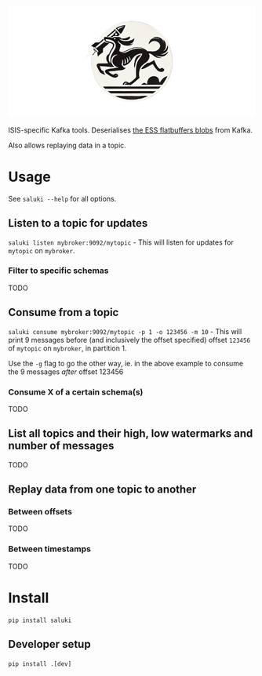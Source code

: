 ![](https://github.com/ISISComputingGroup/saluki/blob/main/resources/logo.png)

ISIS-specific Kafka tools.
Deserialises [the ESS flatbuffers blobs](https://github.com/ess-dmsc/python-streaming-data-types) from Kafka. 

Also allows replaying data in a topic. 

# Usage
See `saluki --help` for all options. 

## Listen to a topic for updates
`saluki listen mybroker:9092/mytopic` - This will listen for updates for `mytopic` on `mybroker`. 

### Filter to specific schemas

TODO

## Consume from a topic
`saluki consume mybroker:9092/mytopic -p 1 -o 123456 -m 10` - This will print 9 messages before (and inclusively the offset specified) offset `123456` of `mytopic` on `mybroker`, in partition 1.

Use the `-g` flag to go the other way, ie. in the above example to consume the 9 messages _after_ offset 123456

### Consume X of a certain schema(s)

TODO

## List all topics and their high, low watermarks and number of messages
TODO

## Replay data from one topic to another

### Between offsets

TODO

### Between timestamps 

TODO

# Install 
`pip install saluki`

## Developer setup 
`pip install .[dev]`

